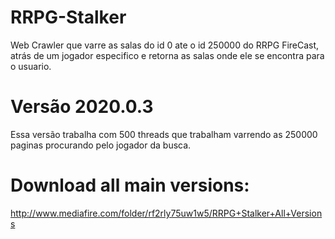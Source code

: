# RRPG-Stalker
Web Crawler que varre as salas do id 0 ate o id 250000 do RRPG FireCast, atrás de um jogador especifico e retorna as salas onde ele se encontra para o usuario.

# Versão 2020.0.3
Essa versão trabalha com 500 threads que trabalham varrendo as 250000 paginas procurando pelo jogador da busca.

# Download all main versions:
http://www.mediafire.com/folder/rf2rly75uw1w5/RRPG+Stalker+All+Versions
